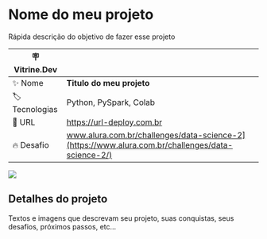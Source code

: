 # Nome do meu projeto

Rápida descrição do objetivo de fazer esse projeto

| :placard: Vitrine.Dev |     |
| -------------  | --- |
| :sparkles: Nome        | **Titulo do meu projeto**
| :label: Tecnologias | Python, PySpark, Colab
| :rocket: URL         | https://url-deploy.com.br
| :fire: Desafio     | www.alura.com.br/challenges/data-science-2](https://www.alura.com.br/challenges/data-science-2/)

<!-- Inserir imagem com a #vitrinedev ao final do link -->
![](https://via.placeholder.com/1200x500.png?text=imagem+lindona+do+meu+projeto#vitrinedev)

## Detalhes do projeto

Textos e imagens que descrevam seu projeto, suas conquistas, seus desafios, próximos passos, etc...
